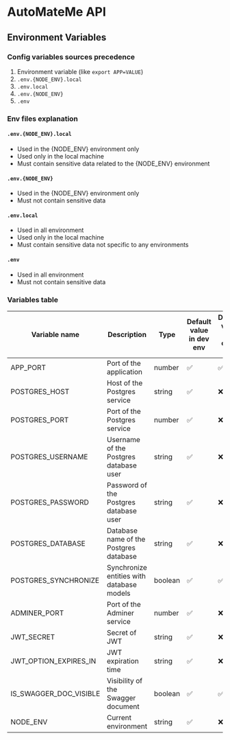 AutoMateMe API
===

Environment Variables
---

### Config variables sources precedence

1. Environment variable (like `export APP=VALUE`)
2. `.env.{NODE_ENV}.local`
3. `.env.local`
4. `.env.{NODE_ENV}`
5. `.env`

### Env files explanation

#### `.env.{NODE_ENV}.local`
- Used in the {NODE_ENV} environment only
- Used only in the local machine
- Must contain sensitive data related to the {NODE_ENV} environment

#### `.env.{NODE_ENV}`
- Used in the {NODE_ENV} environment only
- Must not contain sensitive data

#### `.env.local`
- Used in all environment
- Used only in the local machine
- Must contain sensitive data not specific to any environments

#### `.env`
- Used in all environment
- Must not contain sensitive data

### Variables table

| **Variable name**      | **Description**                           | **Type** | **Default value in dev env** | **Default value in other env** |
|------------------------|-------------------------------------------|----------|------------------------------|--------------------------------|
| APP_PORT               | Port of the application                   | number   | ✅                            | ✅                              |
| POSTGRES_HOST          | Host of the Postgres service              | string   | ✅                            | ❌                              |
| POSTGRES_PORT          | Port of the Postgres service              | number   | ✅                            | ❌                              |
| POSTGRES_USERNAME      | Username of the Postgres database user    | string   | ✅                            | ❌                              |
| POSTGRES_PASSWORD      | Password of the Postgres database user    | string   | ✅                            | ❌                              |
| POSTGRES_DATABASE      | Database name of the Postgres database    | string   | ✅                            | ❌                              |
| POSTGRES_SYNCHRONIZE   | Synchronize entities with database models | boolean  | ✅                            | ✅                              |
| ADMINER_PORT           | Port of the Adminer service               | number   | ✅                            | ❌                              |
| JWT_SECRET             | Secret of JWT                             | string   | ✅                            | ❌                              |
| JWT_OPTION_EXPIRES_IN  | JWT expiration time                       | string   | ✅                            | ❌                              |
| IS_SWAGGER_DOC_VISIBLE | Visibility of the Swagger document        | boolean  | ✅                            | ✅                              |
| NODE_ENV               | Current environment                       | string   | ✅                            | ❌                              |
